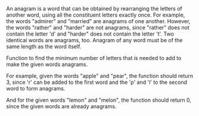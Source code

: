 An anagram is a word that can be obtained by rearranging the letters of another word, using all the constituent letters exactly once. For example, the words "admirer" and "married" are anagrams of one another. However, the words "rather" and "harder" are not anagrams, since "rather" does not contain the letter 'd' and "harder" does not contain the letter 't'. Two identical words are anagrams, too. Anagram of any word must be of the same length as the word itself.

Function to find the minimum number of letters that is needed to add to make the given words anagrams.

For example, given the words "apple" and "pear", the function should return 3, since 'r' can be added to the first word and the 'p' and 'l' to the second word to form anagrams.

And for the given words "lemon" and "melon", the function should return 0, since the given words are already anagrams.
